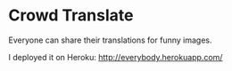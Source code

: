 # Crowd Translate

Everyone can share their translations for funny images.

I deployed it on Heroku: http://everybody.herokuapp.com/

